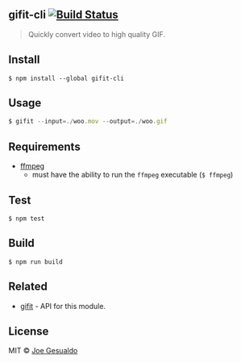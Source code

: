 ## gifit-cli [![Build Status](https://travis-ci.org/joegesualdo/gifit-cli.svg?branch=master)](https://travis-ci.org/joegesualdo/gifit-cli)
> Quickly convert video to high quality GIF.

## Install
```
$ npm install --global gifit-cli
```

## Usage
```javascript
$ gifit --input=./woo.mov --output=./woo.gif
```

## Requirements
- [ffmpeg](https://ffmpeg.org/download.html)
    - must have the ability to run the `ffmpeg` executable (`$ ffmpeg`)

## Test
```
$ npm test
```
## Build
```
$ npm run build
```

## Related
- [gifit](https://github.com/joegesualdo/gifit) - API for this module.

## License
MIT © [Joe Gesualdo]()
